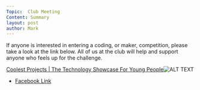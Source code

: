 ```yaml
---
Topic:  Club Meeting
Content: Summary
layout: post
author: Mark
---
```

If anyone is interested in entering a coding, or maker, competition, please take a look at the link below. All of us at the club will help and support anyone who feels up for the challenge.


[Coolest Projects | The Technology Showcase For Young People](https://l.facebook.com/l.php?u=https%3A%2F%2Fonline.coolestprojects.org%2F&h=AT36etVnc3nVx5d37MhBorVV8UqX75oOnr2IJ9pNCuQVwKlJVp6diAvMh8s6aFt-6S_gaDzqxmV4KF4a05ERt14BxI9CxOqqj21dyGHQfwPYXB7620eoYTOfaMJR5UlZ&s=1)![ALT TEXT](https://external.fbhx6-1.fna.fbcdn.net/emg1/v/t13/3087329983532895418?url=https%3A%2F%2Fonline.coolestprojects.org%2Fpacks%2Fmedia%2Fimages%2Fcoolest_projects-7b439f3147b28e25ed03f23f780909f8.png&fb_obo=1&utld=coolestprojects.org&stp=c0.5000x0.5000f_dst-emg0_p606x606_q75&ccb=13-1&oh=06_AbHGgly2Dr9KFWJNvpsgtiOoMEl2GHSWVqFqcU-YqyA3KA&oe=6528A24A&_nc_sid=e609ca)

* [Facebook Link](https://www.facebook.com/720665616418529/posts/679567953861629)


